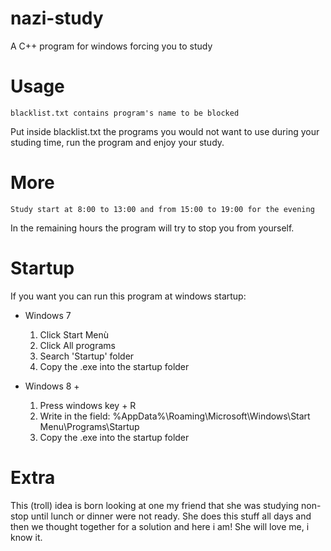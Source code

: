 # nazi-study
A C++ program for windows forcing you to study 

# Usage
    blacklist.txt contains program's name to be blocked 
Put inside blacklist.txt the programs you would not want to use during your studing time, run the program and enjoy your study. 

# More
    Study start at 8:00 to 13:00 and from 15:00 to 19:00 for the evening
In the remaining hours the program will try to stop you from yourself.

# Startup 
If you want you can run this program at windows startup:
- Windows 7
  1. Click Start Menù
  2. Click All programs
  3. Search 'Startup' folder
  4. Copy the .exe into the startup folder
  
- Windows 8 +
  1. Press windows key + R
  2. Write in the field: %AppData%\Roaming\Microsoft\Windows\Start Menu\Programs\Startup
  3. Copy the .exe into the startup folder
  
# Extra
This (troll) idea is born looking at one my friend that she was studying non-stop until lunch or dinner were not ready. She does this stuff all days and then we thought together for a solution and here i am! She will love me, i know it.
